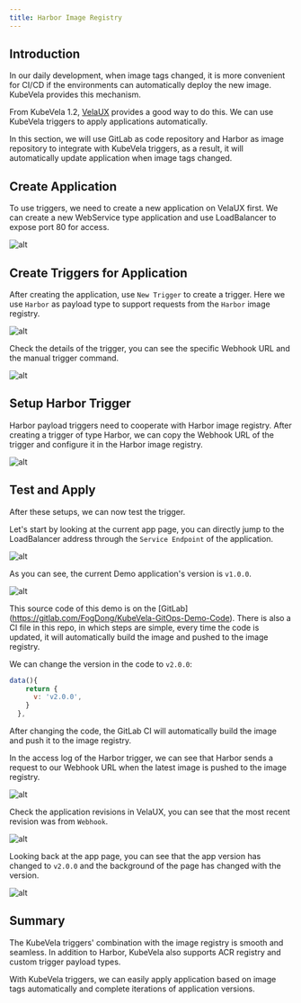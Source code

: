 ```yaml
---
title: Harbor Image Registry
---
```


## Introduction

In our daily development, when image tags changed, it is more convenient for CI/CD if the environments can automatically deploy the new image. KubeVela provides this mechanism.

From KubeVela 1.2, [VelaUX](../install#2-install-velaux) provides a good way to do this. We can use KubeVela triggers to apply applications automatically.

In this section, we will use GitLab as code repository and Harbor as image repository to integrate with KubeVela triggers, as a result, it will automatically update application when image tags changed.

## Create Application

To use triggers, we need to create a new application on VelaUX first. We can create a new WebService type application and use LoadBalancer to expose port 80 for access.

![alt](../resources/acr-trigger-newapp.png)

## Create Triggers for Application

After creating the application, use `New Trigger` to create a trigger. Here we use `Harbor` as payload type to support requests from the `Harbor` image registry.

![alt](../resources/harbor-trigger-newtrigger.png)

Check the details of the trigger, you can see the specific Webhook URL and the manual trigger command.

![alt](../resources/acr-trigger-info.png)

## Setup Harbor Trigger

Harbor payload triggers need to cooperate with Harbor image registry. After creating a trigger of type Harbor, we can copy the Webhook URL of the trigger and configure it in the Harbor image registry.

![alt](../resources/harbor-trigger.png)

## Test and Apply

After these setups, we can now test the trigger.

Let's start by looking at the current app page, you can directly jump to the LoadBalancer address through the `Service Endpoint` of the application.

![alt](../resources/acr-trigger-endpoints.png)

As you can see, the current Demo application's version is `v1.0.0`.

![alt](../resources/acr-trigger-appv1.png)

This source code of this demo is on the [GitLab] (https://gitlab.com/FogDong/KubeVela-GitOps-Demo-Code). There is also a CI file in this repo, in which steps are simple, every time the code is updated, it will automatically build the image and pushed to the image registry.

We can change the version in the code to `v2.0.0`:

```javascript
data(){
    return {
      v: 'v2.0.0',
    }
  },
```

After changing the code, the GitLab CI will automatically build the image and push it to the image registry.

In the access log of the Harbor trigger, we can see that Harbor sends a request to our Webhook URL when the latest image is pushed to the image registry.

![alt](../resources/harbor-trigger-harborrecord.png)

Check the application revisions in VelaUX, you can see that the most recent revision was from `Webhook`.

![alt](../resources/harbor-trigger-revisions.png)

Looking back at the app page, you can see that the app version has changed to `v2.0.0` and the background of the page has changed with the version.


![alt](../resources/acr-trigger-appv2.png)

## Summary

The KubeVela triggers' combination with the image registry is smooth and seamless. In addition to Harbor, KubeVela also supports ACR registry and custom trigger payload types.

With KubeVela triggers, we can easily apply application based on image tags automatically and complete iterations of application versions.
